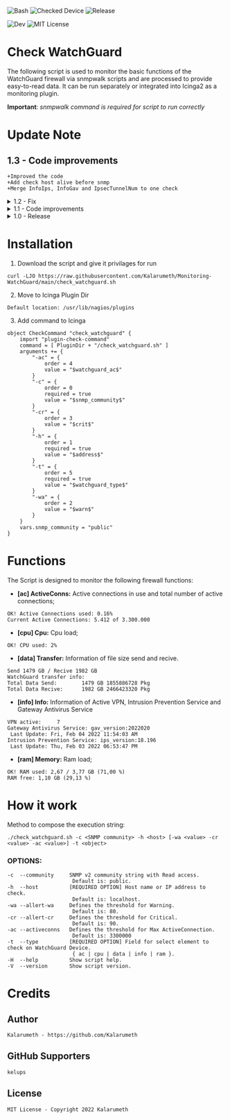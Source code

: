 <img src="https://img.shields.io/badge/Code-Bash-orange?style=flat-square&logo=GNU%20Bash&logoColor=orange" alt="Bash"> <img src="https://img.shields.io/badge/Device-WatchGuard-red?style=flat-square" alt="Checked Device"> <img src="https://img.shields.io/badge/Release-v1.3-green?style=flat-square" alt="Release">

<img src="https://img.shields.io/badge/Dev by-Kalarumeth-blueviolet?style=flat-square" alt="Dev"> <img src="https://img.shields.io/badge/License-MIT-blue?style=flat-square" alt="MIT License">

# Check WatchGuard

The following script is used to monitor the basic functions of the WatchGuard firewall via snmpwalk scripts and are processed to provide easy-to-read data. It can be run separately or integrated into Icinga2 as a monitoring plugin.

**Important**: *snmpwalk command is required for script to run correctly*


# Update Note

## 1.3 - Code improvements

    +Improved the code
    +Add check host alive before snmp
    +Merge InfoIps, InfoGav and IpsecTunnelNum to one check

<details>
<summary>1.2 - Fix</summary>

    +Fix Warning and Critical state
    +Add ability to set limits for waring and critical on percentage
    +Add ability to set maximum Active Connections for ActiveConns
    +Set default variable warning(80)
    +Set default variable critical(90)
    +Set default variable maximum active connections(3300000)
</details>

<details>
<summary>1.1 - Code improvements</summary>

    +Improved the code
    +Add Check Memory
    +Add Check Info Ips Service
    +Removed unnecessary code
</details>

<details>
<summary>1.0 - Release</summary>

    +Release Script
</details>

# Installation

1. Download the script and give it privilages for run
```
curl -LJO https://raw.githubusercontent.com/Kalarumeth/Monitoring-WatchGuard/main/check_watchguard.sh
```

2. Move to Icinga Plugin Dir
```
Default location: /usr/lib/nagios/plugins
```

3. Add command to Icinga
```
object CheckCommand "check_watchguard" {
    import "plugin-check-command"
    command = [ PluginDir + "/check_watchguard.sh" ]
    arguments += {
        "-ac" = {
            order = 4
            value = "$watchguard_ac$"
        }
        "-c" = {
            order = 0
            required = true
            value = "$snmp_community$"
        }
        "-cr" = {
            order = 3
            value = "$crit$"
        }
        "-h" = {
            order = 1
            required = true
            value = "$address$"
        }
        "-t" = {
            order = 5
            required = true
            value = "$watchguard_type$"
        }
        "-wa" = {
            order = 2
            value = "$warn$"
        }
    }
    vars.snmp_community = "public"
}
```

# Functions

The Script is designed to monitor the following firewall functions:

- **[ac] ActiveConns:**
Active connections in use and total number of active connections;
```
OK! Active Connections used: 0.16%
Current Active Connections: 5.412 of 3.300.000
```
- **[cpu] Cpu:**
Cpu load;
```
OK! CPU used: 2%
```

- **[data] Transfer:**
Information of file size send and recive.
```
Send 1479 GB / Recive 1982 GB
WatchGuard transfer info:
Total Data Send:        1479 GB 1855886728 Pkg
Total Data Recive:      1982 GB 2466423320 Pkg
```

- **[info] Info:**
Information of Active VPN, Intrusion Prevention Service and Gateway Antivirus Service
```
VPN active:     7
Gateway Antivirus Service: gav_version:2022020
 Last Update: Fri, Feb 04 2022 11:54:03 AM
Intrusion Prevention Service: ips_version:18.196
 Last Update: Thu, Feb 03 2022 06:53:47 PM
```

- **[ram] Memory:**
Ram load;
```
OK! RAM used: 2,67 / 3,77 GB (71,00 %)
RAM free: 1,10 GB (29,13 %)
```

# How it work

Method to compose the execution string:

    ./check_watchguard.sh -c <SNMP community> -h <host> [-wa <value> -cr <value> -ac <value>] -t <object>

### OPTIONS:

```
-c  --community     SNMP v2 community string with Read access.
                     Default is: public.
-h  --host          [REQUIRED OPTION] Host name or IP address to check.
                     Default is: localhost.
-wa --allert-wa     Defines the threshold for Warning.
                     Default is: 80.
-cr --allert-cr     Defines the threshold for Critical.
                     Default is: 90.
-ac --activeconns   Defines the threshold for Max ActiveConnection.
                     Default is: 3300000
-t  --type          [REQUIRED OPTION] Field for select element to check on WatchGuard Device.
                     { ac | cpu | data | info | ram }.
-H  --help          Show script help.
-V  --version       Show script version.
```

# Credits

## Author

    Kalarumeth - https://github.com/Kalarumeth

## GitHub Supporters

    kelups

## License

    MIT License - Copyright 2022 Kalarumeth
